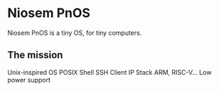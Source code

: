 # Niosem PnOS 
Niosem PnOS is a tiny OS, for tiny computers. 

## The mission 
Unix-inspired OS
POSIX Shell
SSH Client
IP Stack
ARM, RISC-V... Low power support
